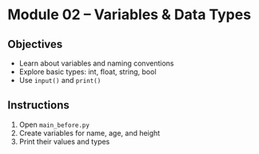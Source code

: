 # Module 02 – Variables & Data Types

## Objectives

- Learn about variables and naming conventions  
- Explore basic types: int, float, string, bool  
- Use `input()` and `print()`

## Instructions

1. Open `main_before.py`  
2. Create variables for name, age, and height  
3. Print their values and types
